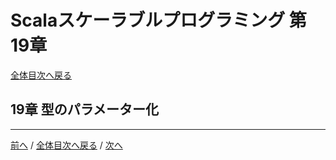 # Scalaスケーラブルプログラミング 第19章
[全体目次へ戻る](index.md)

## 19章 型のパラメーター化


***

[前へ](c18.md) /
[全体目次へ戻る](index.md) /
[次へ](c20.md)
